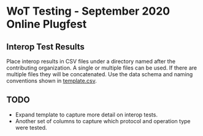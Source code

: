 # WoT Testing - September 2020 Online Plugfest 
## Interop Test Results

Place interop results in CSV files under a directory named after the 
contributing organization.  A single or multiple files can be used.
If there are multiple files they will be concatenated.
Use the data schema and naming conventions shown in
[template.csv](template.csv).

## TODO
* Expand template to capture more detail on interop tests.
* Another set of columns to capture which protocol and operation type were tested.
